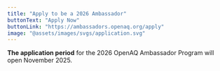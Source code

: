```yaml
---
title: "Apply to be a 2026 Ambassador"
buttonText: "Apply Now"
buttonLink: "https://ambassadors.openaq.org/apply"
image: "@assets/images/svgs/application.svg"
---
```


**The application period** for the 2026 OpenAQ Ambassador Program will open November 2025.
